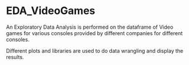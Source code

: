 # EDA_VideoGames

An Exploratory Data Analysis is performed on the dataframe of Video games for various consoles provided by different companies for different consoles.

Different plots and libraries are used to do data wrangling and display the results.
